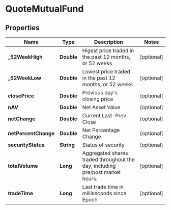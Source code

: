 # QuoteMutualFund

## Properties
Name | Type | Description | Notes
------------ | ------------- | ------------- | -------------
**_52WeekHigh** | **Double** | Higest price traded in the past 12 months, or 52 weeks |  [optional]
**_52WeekLow** | **Double** | Lowest price traded in the past 12 months, or 52 weeks |  [optional]
**closePrice** | **Double** | Previous day&#x27;s closing price |  [optional]
**nAV** | **Double** | Net Asset Value |  [optional]
**netChange** | **Double** | Current Last-Prev Close |  [optional]
**netPercentChange** | **Double** | Net Percentage Change |  [optional]
**securityStatus** | **String** | Status of security |  [optional]
**totalVolume** | **Long** | Aggregated shares traded throughout the day, including pre/post market hours. |  [optional]
**tradeTime** | **Long** | Last trade time in milliseconds since Epoch |  [optional]
